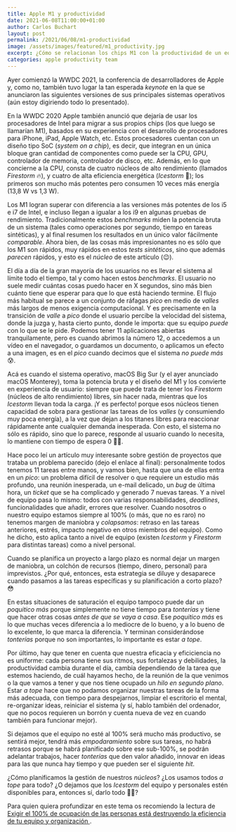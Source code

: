 ```yaml
---
title: Apple M1 y productividad
date: 2021-06-08T11:00:00+01:00
author: Carlos Buchart
layout: post
permalink: /2021/06/08/m1-productividad
image: /assets/images/featured/m1_productivity.jpg
excerpt: ¿Cómo se relacionan los chips M1 con la productividad de un equipo?
categories: apple productivity team
---
```

Ayer comienzó la WWDC 2021, la conferencia de desarrolladores de Apple y, como no, también tuvo lugar la tan esperada _keynote_ en la que se anunciaron las siguientes versiones de sus principales sistemas operativos (aún estoy digiriendo todo lo presentado).

En la WWDC 2020 Apple también anunció que dejaría de usar los procesadores de Intel para migrar a sus propios chips (los que luego se llamarían M1), basados en su experiencia con el desarrollo de procesadores para iPhone, iPad, Apple Watch, etc. Estos procesadores cuentan con un diseño tipo SoC (_system on a chip_), es decir, que integran en un única bloque gran cantidad de componentes como puede ser la CPU, GPU, controlador de memoria, controlador de disco, etc. Además, en lo que concierne a la CPU, consta de cuatro núcleos de alto rendimiento (llamados _Firestorm_ 🔥), y cuatro de alta eficiencia energética (_Icestorm_ 🧊); los primeros son mucho más potentes pero consumen 10 veces más energía (13,8 W vs 1,3 W).

Los M1 logran superar con diferencia a las versiones más potentes de los i5 e i7 de Intel, e incluso llegan a igualar a los i9 en algunas pruebas de rendimiento. Tradicionalmente estos _benchmarks_ miden la potencia bruta de un sistema (tales como operaciones por segundo, tiempo en tareas sintéticas), y al final resumen los resultados en un único valor fácilmente _comparable_. Ahora bien, de las cosas más impresionantes no es sólo que los M1 son rápidos, muy rápidos en estos _tests sintéticos_, sino que además _parecen_ rápidos, y esto es el _núcleo_ de este artículo (😉).

El día a día de la gran mayoría de los usuarios no es llevar el sistema al límite todo el tiempo, tal y como hacen estos _benchmarks_. El usuario no suele medir cuántas cosas puedo hacer en X segundos, sino más bien cuánto tiene que esperar para que lo que está haciendo termine. El flujo más habitual se parece a un conjunto de ráfagas _pico_ en medio de _valles_ más largos de menos exigencia computacional. Y es precisamente en la transición de _valle_ a _pico_ donde el usuario percibe la velocidad del sistema, donde la juzga y, hasta cierto punto, donde le importa: que su equipo _puede_ con lo que se le pide. Podemos tener 11 aplicaciones abiertas tranquilamente, pero es cuando abrimos la número 12, o accedemos a un vídeo en el navegador, o guardamos un documento, o aplicamos un efecto a una imagen, es en el _pico_ cuando decimos que el sistema _no puede más_ 😰.

Acá es cuando el sistema operativo, macOS Big Sur (y el ayer anunciado macOS Monterey), toma la potencia bruta y el diseño del M1 y los convierte en experiencia de usuario: siempre que puede trata de tener los _Firestorm_ (núcleos de alto rendimiento) libres, sin hacer nada, mientras que los _Icestorm_ llevan toda la carga. ¡Y es perfecto! porque esos núcleos tienen capacidad de sobra para gestionar las tareas de los _valles_ (y consumiendo muy poca energía), a la vez que dejan a los titanes libres para reaccionar rápidamente ante cualquier demanda inesperada. Con esto, el sistema no sólo es rápido, sino que lo parece, responde al usuario cuando lo necesita, lo mantiene con tiempo de espera 0 👍🏼.

Hace poco leí un artículo muy interesante sobre gestión de proyectos que trataba un problema parecido (dejo el enlace al final): personalmente todos tenemos 11 tareas entre manos, y vamos bien, hasta que una de ellas entra en un _pico_: un problema difícil de resolver o que requiere un estudio más profundo, una reunión inesperada, un e-mail delicado, un _bug_ de última hora, un _ticket_ que se ha complicado y generado 7 nuevas tareas. Y a nivel de equipo pasa lo mismo: todos con varias responsabilidades, _deadlines_, funcionalidades que añadir, errores que resolver. Cuando nosotros o nuestro equipo estamos siempre al 100% (o más, que no es raro) no tenemos margen de maniobra y _colapsamos_: retraso en las tareas anteriores, estrés, impacto negativo en otros miembros del equipo). Como he dicho, esto aplica tanto a nivel de equipo (existen _Icestorm_ y _Firestorm_ para distintas tareas) como a nivel personal.

Cuando se planifica un proyecto a largo plazo es normal dejar un margen de maniobra, un colchón de recursos (tiempo, dinero, personal) para imprevistos. ¿Por qué, entonces, esta estrategia se diluye y desaparece cuando pasamos a las tareas específicas y su planificación a corto plazo? 😳

En estas situaciones de saturación el equipo tampoco puede dar un _poquitico más_ porque simplemente no tiene tiempo para _tonterías_ y tiene que hacer otras cosas _antes de que se vaya a casa_. Ese _poquitico más_ es lo que muchas veces diferencia a lo mediocre de lo bueno, y a lo bueno de lo excelente, lo que marca la diferencia. Y terminan considerándose _tonterías_ porque no son importantes, lo importante es estar _a tope_.

Por último, hay que tener en cuenta que nuestra eficacia y eficiciencia no es uniforme: cada persona tiene sus ritmos, sus fortalezas y debilidades, la productividad cambia durante el día, cambia dependiendo de la tarea que estemos haciendo, de cuál hayamos hecho, de la reunión de la que venimos o la que vamos a tener y que nos tiene ocupado un _hilo en segundo plano_. Estar _a tope_ hace que no podamos organizar nuestras tareas de la forma más adecuada, con tiempo para despejarnos, limpiar el escritorio el mental, re-organizar ideas, reiniciar el sistema (y sí, hablo también del ordenador, que no pocos requieren un borrón y cuenta nueva de vez en cuando también para funcionar mejor).

Si dejamos que el equipo no esté al 100% será mucho más productivo, se sentirá mejor, tendrá más _empodaramiento_ sobre sus tareas, no habrá retrasos porque se habrá planificado sobre ese sub-100%, se podrán adelantar trabajos, hacer _tonterías_ que den valor añadido, innovar en ideas para las que nunca hay tiempo y que pueden ser el siguiente _hit_.

¿Cómo planificamos la gestión de nuestros _núcleos_? ¿Los usamos todos _a tope_ para todo? ¿O dejamos que los _Icestorm_ del equipo y personales estén disponibles para, entonces sí, darlo todo 💪🏼?

Para quien quiera profundizar en este tema os recomiendo la lectura de [Exigir el 100% de ocupación de las personas está destruyendo la eficiencia de tu equipo y organización
](http://www.lecciones-aprendidas.info/2020/12/de-coleccion-exigir-el-100-de-ocupacion.html).
